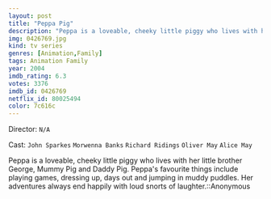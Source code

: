 ```yaml
---
layout: post
title: "Peppa Pig"
description: "Peppa is a loveable, cheeky little piggy who lives with her little brother George, Mummy Pig and Daddy Pig. Peppa's favourite things include playing games, dressing up, days out and jumping in muddy puddles. Her adventures always end happily with loud snorts of laughter..."
img: 0426769.jpg
kind: tv series
genres: [Animation,Family]
tags: Animation Family 
year: 2004
imdb_rating: 6.3
votes: 3376
imdb_id: 0426769
netflix_id: 80025494
color: 7c616c
---
```

Director: `N/A`  

Cast: `John Sparkes` `Morwenna Banks` `Richard Ridings` `Oliver May` `Alice May` 

Peppa is a loveable, cheeky little piggy who lives with her little brother George, Mummy Pig and Daddy Pig. Peppa's favourite things include playing games, dressing up, days out and jumping in muddy puddles. Her adventures always end happily with loud snorts of laughter.::Anonymous
